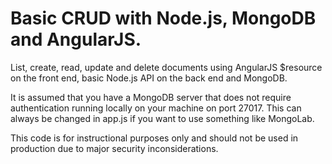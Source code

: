 Basic CRUD with Node.js, MongoDB and AngularJS.
=========================

List, create, read, update and delete documents using AngularJS $resource on the front end, basic Node.js API on the back end and MongoDB.

It is assumed that you have a MongoDB server that does not require authentication running locally on your machine on port 27017. This can always be changed in app.js if you want to use something like MongoLab.

This code is for instructional purposes only and should not be used in production due to major security inconsiderations.
